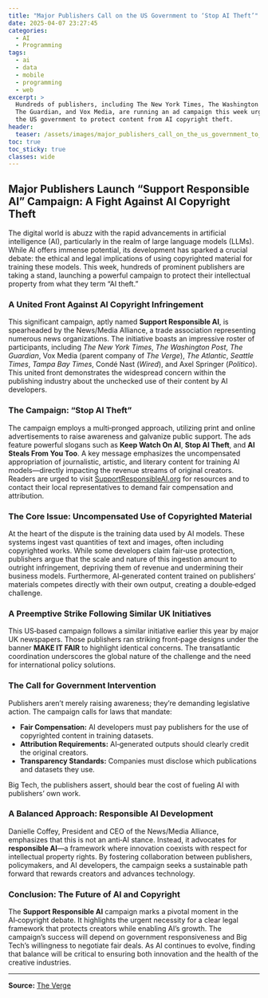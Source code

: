 ```yaml
---
title: "Major Publishers Call on the US Government to ‘Stop AI Theft’"
date: 2025-04-07 23:27:45
categories:
  - AI
  - Programming
tags:
  - ai
  - data
  - mobile
  - programming
  - web
excerpt: >
  Hundreds of publishers, including The New York Times, The Washington Post,
  The Guardian, and Vox Media, are running an ad campaign this week urging
  the US government to protect content from AI copyright theft.
header:
  teaser: /assets/images/major_publishers_call_on_the_us_government_to___82_20250407232745.jpg
toc: true
toc_sticky: true
classes: wide
---
```


## Major Publishers Launch “Support Responsible AI” Campaign: A Fight Against AI Copyright Theft

The digital world is abuzz with the rapid advancements in artificial intelligence (AI), particularly in the realm of large language models (LLMs). While AI offers immense potential, its development has sparked a crucial debate: the ethical and legal implications of using copyrighted material for training these models. This week, hundreds of prominent publishers are taking a stand, launching a powerful campaign to protect their intellectual property from what they term “AI theft.”

### A United Front Against AI Copyright Infringement

This significant campaign, aptly named **Support Responsible AI**, is spearheaded by the News/Media Alliance, a trade association representing numerous news organizations. The initiative boasts an impressive roster of participants, including *The New York Times*, *The Washington Post*, *The Guardian*, Vox Media (parent company of *The Verge*), *The Atlantic*, *Seattle Times*, *Tampa Bay Times*, Condé Nast (*Wired*), and Axel Springer (*Politico*). This united front demonstrates the widespread concern within the publishing industry about the unchecked use of their content by AI developers.

### The Campaign: “Stop AI Theft”

The campaign employs a multi‑pronged approach, utilizing print and online advertisements to raise awareness and galvanize public support. The ads feature powerful slogans such as **Keep Watch On AI**, **Stop AI Theft**, and **AI Steals From You Too**. A key message emphasizes the uncompensated appropriation of journalistic, artistic, and literary content for training AI models—directly impacting the revenue streams of original creators. Readers are urged to visit [SupportResponsibleAI.org](https://SupportResponsibleAI.org) for resources and to contact their local representatives to demand fair compensation and attribution.

### The Core Issue: Uncompensated Use of Copyrighted Material

At the heart of the dispute is the training data used by AI models. These systems ingest vast quantities of text and images, often including copyrighted works. While some developers claim fair‑use protection, publishers argue that the scale and nature of this ingestion amount to outright infringement, depriving them of revenue and undermining their business models. Furthermore, AI‑generated content trained on publishers’ materials competes directly with their own output, creating a double‑edged challenge.

### A Preemptive Strike Following Similar UK Initiatives

This US‑based campaign follows a similar initiative earlier this year by major UK newspapers. Those publishers ran striking front‑page designs under the banner **MAKE IT FAIR** to highlight identical concerns. The transatlantic coordination underscores the global nature of the challenge and the need for international policy solutions.

### The Call for Government Intervention

Publishers aren’t merely raising awareness; they’re demanding legislative action. The campaign calls for laws that mandate:

- **Fair Compensation:** AI developers must pay publishers for the use of copyrighted content in training datasets.  
- **Attribution Requirements:** AI‑generated outputs should clearly credit the original creators.  
- **Transparency Standards:** Companies must disclose which publications and datasets they use.

Big Tech, the publishers assert, should bear the cost of fueling AI with publishers’ own work.

### A Balanced Approach: Responsible AI Development

Danielle Coffey, President and CEO of the News/Media Alliance, emphasizes that this is not an anti‑AI stance. Instead, it advocates for **responsible AI**—a framework where innovation coexists with respect for intellectual property rights. By fostering collaboration between publishers, policymakers, and AI developers, the campaign seeks a sustainable path forward that rewards creators and advances technology.

### Conclusion: The Future of AI and Copyright

The **Support Responsible AI** campaign marks a pivotal moment in the AI‑copyright debate. It highlights the urgent necessity for a clear legal framework that protects creators while enabling AI’s growth. The campaign’s success will depend on government responsiveness and Big Tech’s willingness to negotiate fair deals. As AI continues to evolve, finding that balance will be critical to ensuring both innovation and the health of the creative industries.

---

**Source:** [The Verge](https://www.theverge.com/news/644612/major-publishers-stop-ai-theft-ad-campaign)  
